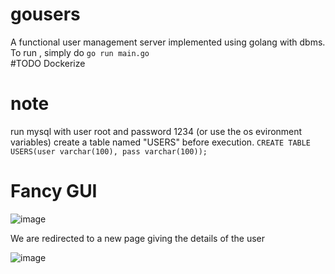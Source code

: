 # gousers
A functional user management server implemented using golang with dbms.
To run , simply do `go run main.go` \
#TODO Dockerize
# note
run mysql with user root and password 1234 (or use the os evironment variables)
create a table named "USERS" before execution. 
`CREATE TABLE USERS(user varchar(100), pass varchar(100));`

# Fancy GUI
![image](https://user-images.githubusercontent.com/83643646/212301065-58e4c4e6-5d6c-42f1-a0b8-75452838fa05.png)

We are redirected to a new page giving the details of the user

![image](https://user-images.githubusercontent.com/83643646/212301169-1449dcee-67fb-4a8b-bce8-5cb8fc7717e5.png)

